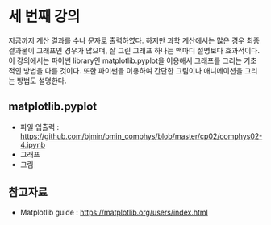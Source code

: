 # 세 번째 강의 

지금까지 계산 결과를 수나 문자로 출력하였다. 하지만 과학 계산에서는 많은 경우 최종 결과물이 그래프인 경우가 많으며, 잘 그린 그래프 하나는 백마디 설명보다 효과적이다. 이 강의에서는 파이썬 library인 matplotlib.pyplot을 이용해서 그래프를 그리는 기초적인 방법을 다를 것이다. 또한 파이썬을 이용하여 간단한 그림이나 애니메이션을 그리는 방법도 설명한다.  

## matplotlib.pyplot

* 파일 입출력 : https://github.com/bjmin/bmin_comphys/blob/master/cp02/comphys02-4.ipynb
* 그래프
* 그림

## 참고자료
* Matplotlib guide : https://matplotlib.org/users/index.html
